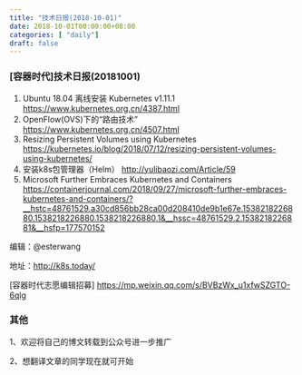 ```yaml
--- 
title: "技术日报(2018-10-01)" 
date: 2018-10-01T00:00:00+08:00
categories: [ "daily"]
draft: false
---
```

### [容器时代]技术日报(20181001)

1. Ubuntu 18.04 离线安装 Kubernetes v1.11.1   https://www.kubernetes.org.cn/4387.html
2. OpenFlow(OVS)下的“路由技术”   https://www.kubernetes.org.cn/4507.html
3. Resizing Persistent Volumes using Kubernetes   https://kubernetes.io/blog/2018/07/12/resizing-persistent-volumes-using-kubernetes/
4. 安装k8s包管理器（Helm）  http://yulibaozi.com/Article/59
5. Microsoft Further Embraces Kubernetes and Containers   https://containerjournal.com/2018/09/27/microsoft-further-embraces-kubernetes-and-containers/?__hstc=48761529.a30cd856bb28ca00d208410de9b1e67e.1538218226880.1538218226880.1538218226880.1&__hssc=48761529.2.1538218226881&__hsfp=177570152 

编辑：@esterwang

地址：http://k8s.today/

[容器时代志愿编辑招募] https://mp.weixin.qq.com/s/BVBzWx_u1xfwSZGTO-6qlg

### 其他
1、欢迎将自己的博文转载到公众号进一步推广

2、想翻译文章的同学现在就可开始
